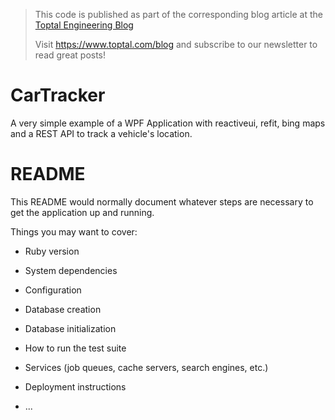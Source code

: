 > This code is published as part of the corresponding blog article at the [Toptal Engineering Blog](https://www.toptal.com/ruby/asciidoc-algorithm-documentation-ruby)
>
> Visit https://www.toptal.com/blog and subscribe to our newsletter to read great posts!

# CarTracker

A very simple example of a WPF Application with reactiveui, refit, bing maps and a REST API to track a vehicle's location.

# README

This README would normally document whatever steps are necessary to get the
application up and running.

Things you may want to cover:

* Ruby version

* System dependencies

* Configuration

* Database creation

* Database initialization

* How to run the test suite

* Services (job queues, cache servers, search engines, etc.)

* Deployment instructions

* ...
